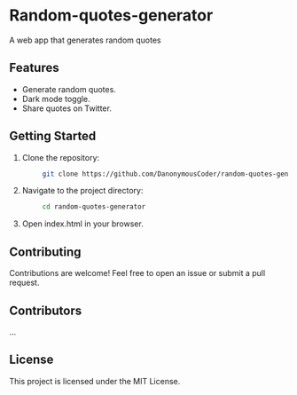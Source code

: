 # Random-quotes-generator

A web app that generates random quotes

## Features
- Generate random quotes.
- Dark mode toggle.
- Share quotes on Twitter.

## Getting Started

1. Clone the repository:

   ```sh
        git clone https://github.com/DanonymousCoder/random-quotes-generator.git
   ```

2. Navigate to the project directory:

   ```sh
        cd random-quotes-generator
   ```

3. Open index.html in your browser.

## Contributing

Contributions are welcome! Feel free to open an issue or submit a pull request.


## Contributors

...

## License

This project is licensed under the MIT License.